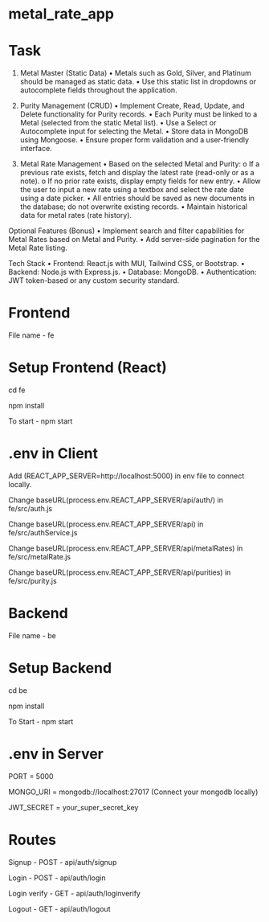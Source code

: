 # metal_rate_app

# Task
1. Metal Master (Static Data)
• Metals such as Gold, Silver, and Platinum should be managed as static data.
• Use this static list in dropdowns or autocomplete fields throughout the application.

2. Purity Management (CRUD)
• Implement Create, Read, Update, and Delete functionality for Purity records.
• Each Purity must be linked to a Metal (selected from the static Metal list).
• Use a Select or Autocomplete input for selecting the Metal.
• Store data in MongoDB using Mongoose.
• Ensure proper form validation and a user-friendly interface.

3. Metal Rate Management
• Based on the selected Metal and Purity:
o If a previous rate exists, fetch and display the latest rate (read-only or as a note).
o If no prior rate exists, display empty fields for new entry.
• Allow the user to input a new rate using a textbox and select the rate date using a date picker.
• All entries should be saved as new documents in the database; do not overwrite existing
records.
• Maintain historical data for metal rates (rate history).

Optional Features (Bonus)
• Implement search and filter capabilities for Metal Rates based on Metal and Purity.
• Add server-side pagination for the Metal Rate listing.

Tech Stack
• Frontend: React.js with MUI, Tailwind CSS, or Bootstrap.
• Backend: Node.js with Express.js.
• Database: MongoDB.
• Authentication: JWT token-based or any custom security standard.

# Frontend

File name - fe 

# Setup Frontend (React)
cd fe

npm install

To start - npm start

# .env in Client
Add (REACT_APP_SERVER=http://localhost:5000) in env file to connect locally.

Change baseURL(process.env.REACT_APP_SERVER/api/auth/) in fe/src/auth.js 

Change baseURL(process.env.REACT_APP_SERVER/api) in fe/src/authService.js 

Change baseURL(process.env.REACT_APP_SERVER/api/metalRates) in fe/src/metalRate.js

Change baseURL(process.env.REACT_APP_SERVER/api/purities) in fe/src/purity.js 


# Backend

File name - be

# Setup Backend 
cd be

npm install

To Start - npm start

# .env in Server
PORT = 5000

MONGO_URI = mongodb://localhost:27017 (Connect your mongodb locally)

JWT_SECRET = your_super_secret_key

# Routes
Signup - POST - api/auth/signup

Login - POST - api/auth/login

Login verify - GET - api/auth/loginverify

Logout - GET - api/auth/logout 































